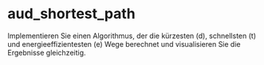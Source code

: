 # aud_shortest_path
Implementieren Sie einen Algorithmus, der die kürzesten (d), schnellsten (t) und energieeffizientesten (e) Wege berechnet und visualisieren Sie die Ergebnisse gleichzeitig.

